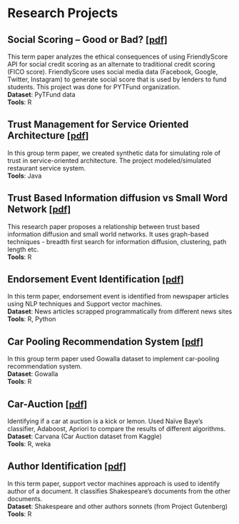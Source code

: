 # Research Projects

## Social Scoring – Good or Bad? <span style="font-size:20px">[[pdf]](pdfs/Social_Score_Good_OR_Bad.pdf)</span>
This term paper analyzes the ethical consequences of using FriendlyScore API for social credit scoring as an alternate to traditional credit scoring (FICO score). FriendlyScore uses social media data (Facebook, Google, Twitter, Instagram) to generate social score that is used by lenders to fund students. This project was done for PYTFund organization. 
<br>
**Dataset**: PyTFund data
<br>
**Tools**:  R

## Trust Management for Service Oriented Architecture <span style="font-size:20px">[[pdf]](pdfs/Trust_Mgmt_With_Service_Oriented_Architecture.pdf)</span>
In this group term paper, we created synthetic data for simulating role of trust in service-oriented architecture. The project modeled/simulated restaurant service system.
<br>
**Tools**: Java

## Trust Based Information diffusion vs Small Word Network <span style="font-size:20px">[[pdf]](pdfs/Trust_Based_Info_Diffusion.pdf)</span>
This research paper proposes a relationship between trust based information diffusion and small world networks. It uses graph-based techniques - breadth first search for information diffusion, clustering, path length etc. 
<br>
**Tools**: R

## Endorsement Event Identification <span style="font-size:20px">[[pdf]](pdfs/Presidential_Endorsement_Event_Extraction.pdf)</span>
In this term paper, endorsement event is identified from newspaper articles using NLP techniques and Support vector machines.
<br>
**Dataset**: News articles scrapped programmatically from different news sites
<br>
**Tools**: R, Python

## Car Pooling Recommendation System <span style="font-size:20px">[[pdf]](pdfs/Carpooling_Recommendation_System.pdf)</span>
In this group term paper used Gowalla dataset to implement car-pooling recommendation system.
<br>
**Dataset**: Gowalla
<br>
**Tools**: R

## Car-Auction <span style="font-size:20px">[[pdf]](pdfs/Car_Auction.pdf)</span>
Identifying if a car at auction is a kick or lemon. Used Naïve Baye’s classifier, Adaboost, Apriori to compare the results of different algorithms.
<br>
**Dataset**: Carvana (Car Auction dataset from Kaggle)
<br>
**Tools**: R, weka

## Author Identification <span style="font-size:20px">[[pdf]](pdfs/Author_Identification.pdf)</span>
In this term paper, support vector machines approach is used to identify author of a document. It classifies Shakespeare’s documents from the other documents.
<br>
**Dataset**: Shakespeare and other authors sonnets (from Project Gutenberg)
<br>
**Tools**: R 
